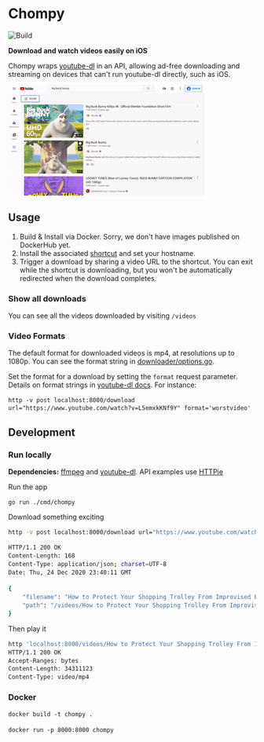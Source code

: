 # Chompy

![Build](https://github.com/hebo/chompy/workflows/gobuild/badge.svg)

**Download and watch videos easily on iOS**

Chompy wraps [youtube-dl](https://youtube-dl.org/) in an API, allowing ad-free downloading and streaming on devices that can't run youtube-dl directly, such as iOS.

![Demo Video](resources/chompy_demo.gif)

## Usage

1. Build & Install via Docker. Sorry, we don't have images published on DockerHub yet.
2. Install the associated [shortcut](https://routinehub.co/shortcut/7875/) and set your hostname.
3. Trigger a download by sharing a video URL to the shortcut. You can exit while the shortcut is downloading, but you won't be automatically redirected when the download completes.

### Show all downloads

You can see all the videos downloaded by visiting `/videos`

### Video Formats

The default format for downloaded videos is mp4, at resolutions up to 1080p. You can see the format string in [downloader/options.go](downloader/options.go).

Set the format for a download by setting the `format` request parameter. Details on format strings in [youtube-dl docs](https://github.com/ytdl-org/youtube-dl/blob/master/README.md#format-selection). For instance:

```
http -v post localhost:8000/download url="https://www.youtube.com/watch?v=L5emxkKNf9Y" format='worstvideo'
```

## Development

### Run locally

**Dependencies:** [ffmpeg](https://ffmpeg.org/) and [youtube-dl](https://youtube-dl.org/). API examples use [HTTPie](https://httpie.io/)

Run the app
```
go run ./cmd/chompy
```

Download something exciting

```bash
http -v post localhost:8000/download url="https://www.youtube.com/watch?v=L5emxkKNf9Y"
```

```bash
HTTP/1.1 200 OK
Content-Length: 168
Content-Type: application/json; charset=UTF-8
Date: Thu, 24 Dec 2020 23:40:11 GMT

{
    "filename": "How to Protect Your Shopping Trolley From Improvised Explosives.mp4",
    "path": "/videos/How to Protect Your Shopping Trolley From Improvised Explosives.mp4"
}
```

Then play it

```bash
http 'localhost:8000/videos/How to Protect Your Shopping Trolley From Improvised Explosives.mp4'
HTTP/1.1 200 OK
Accept-Ranges: bytes
Content-Length: 34311123
Content-Type: video/mp4
```




### Docker

```
docker build -t chompy .

docker run -p 8000:8000 chompy
```

